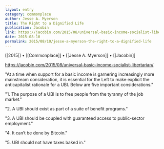 ```yaml
---
layout: entry
category: commonplace
author: Jesse A. Myerson
title: The Right to a Dignified Life
publication: Jacobin
link: https://jacobin.com/2015/08/universal-basic-income-socialist-libertarian/
date: 2015-08-10
permalink: 2015/08/10/jesse-a-myerson-the-right-to-a-dignified-life
---
```


[[2015]] • [[Commonplace]] • [[Jesse A. Myerson]] • [[Jacobin]]

https://jacobin.com/2015/08/universal-basic-income-socialist-libertarian/

"At a time when support for a basic income is garnering increasingly more mainstream consideration, it is essential for the Left to make explicit the anticapitalist rationale for a UBI. Below are five important considerations."
 
"1. The purpose of a UBI is to free people from the tyranny of the job market."

"2. A UBI should exist as part of a suite of benefit programs."

"3. A UBI should be coupled with guaranteed access to public-sector employment."

"4. It can’t be done by Bitcoin."

"5. UBI should not have taxes baked in."
